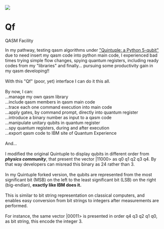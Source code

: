 <img src="https://repository-images.githubusercontent.com/224724030/1a73a600-1228-11ea-87e0-85980de8f75a">

# Qf
QASM Facility

In my pathway, testing qasm algorithms under <a href="https://arxiv.org/abs/1606.09225" target="_blank"> "Quintuple: a Python 5-qubit"</a> due to need insert my qasm code into python main code, I experienced bad times trying simple flow changes, spying quantum registers, including ready codes from my "libraries" and finally... pursuing some productivity gain in my qasm developing!!<br>
<br>
With this "Qf" (poor, yet) interface I can do it this all.<br>
<br>
By now, I can:<br>
...manage my own qasm library<br>
...include qasm members in qasm main code<br>
...trace each one command execution into main code<br>
...apply gates, by command prompt, directly into quantum register<br>
...introduce a binary number as input to a qasm code<br>
...manipulate unitary qubits in quantum register<br>
...spy quantum registers, during and after execution<br>
...export qasm code to IBM site of Quantum Experience<br>
<br>
And...<br>
<br>
I modified the original Quintuple to display qubits in different order from <i><b>physics community</b></i>, that present the vector |11000> as q0 q1 q2 q3 q4. By that way developers can misread this binary as 24 rather than 3.<br>
<br>
In my Quintuple forked version, the qubits are represented from the most significant bit (MSB) on the left to the least significant bit (LSB) on the right (big-endian), <b>exactly like IBM does it.</b><br>
<br>
This is similar to bit string representation on classical computers, and enables easy conversion from bit strings to integers after measurements are performed.<br>
<br>
For instance, the same vector |00011> is presented in order q4 q3 q2 q1 q0, as bit string, this encode the integer 3.
